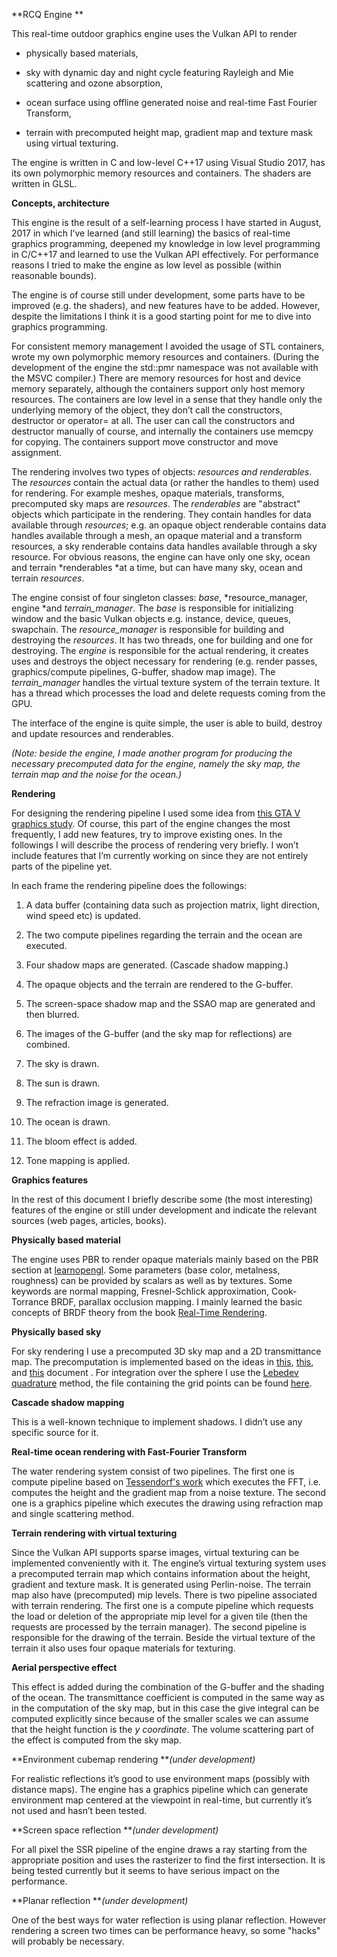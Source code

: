 **RCQ Engine **

This real-time outdoor graphics engine uses the Vulkan API to render 

* physically based materials,

* sky with dynamic day and night cycle featuring Rayleigh and Mie scattering and ozone absorption, 

* ocean surface using offline generated noise and real-time Fast Fourier Transform,

* terrain with precomputed height map, gradient map and texture mask using virtual texturing. 

The engine is written in C and low-level C++17 using Visual Studio 2017, has its own polymorphic memory resources and containers. The shaders are written in GLSL.

**Concepts, architecture**

This engine is the result of a self-learning process I have started in August, 2017 in which I’ve learned (and still learning) the basics of real-time graphics programming, deepened my knowledge in low level programming in C/C++17 and learned to use the Vulkan API effectively. For performance reasons I tried to make the engine as low level as possible (within reasonable bounds).

The engine is of course still under development, some parts have to be improved (e.g. the shaders), and new features have to be added. However, despite the limitations I think it is a good starting point for me to dive into graphics programming.

For consistent memory management I avoided the usage of STL containers, wrote my own polymorphic memory resources and containers. (During the development of the engine the std::pmr namespace was not available with the MSVC compiler.) There are memory resources for host and device memory separately, although the containers support only host memory resources. The containers are low level in a sense that they handle only the underlying memory of the object, they don’t call the constructors, destructor or operator= at all. The user can call the constructors and destructor manually of course, and internally the containers use memcpy for copying. The containers support move constructor and move assignment.

The rendering involves two types of objects: *resources *and* renderables*. The *resources* contain the actual data (or rather the handles to them) used for rendering. For example meshes, opaque materials, transforms, precomputed sky maps are *resources*. The *renderables* are "abstract" objects which participate in the rendering. They contain handles for data available through *resources*; e.g. an opaque object renderable contains data handles available through a mesh, an opaque material and a transform resources, a sky renderable contains data handles available through a sky resource. For obvious reasons, the engine can have only one sky, ocean and terrain *renderables *at a time, but can have many sky, ocean and terrain *resources*.

The engine consist of four singleton classes: *base*, *resource_manager, engine *and *terrain_manager*. The *base* is responsible for initializing window and the basic Vulkan objects e.g. instance, device, queues, swapchain. The *resource_manager* is responsible for building and destroying the *resources*. It has two threads, one for building and one for destroying. The *engine* is responsible for the actual rendering, it creates uses and destroys the object necessary for rendering (e.g. render passes, graphics/compute pipelines, G-buffer, shadow map image). The *terrain_manager* handles the virtual texture system of the terrain texture. It has a thread which processes the load and delete requests coming from the GPU.

The interface of the engine is quite simple, the user is able to build, destroy and update resources and renderables.

*(Note: beside the engine, I made another program for producing the necessary precomputed data for the engine, namely the sky map, the terrain map and the noise for the ocean.)*

**Rendering**

For designing the rendering pipeline I used some idea from [this GTA V graphics study](http://www.adriancourreges.com/blog/2015/11/02/gta-v-graphics-study/). Of course, this part of the engine changes the most frequently, I add new features, try to improve existing ones. In the followings I will describe the process of rendering very briefly. I won’t include features that I’m currently working on since they are not entirely parts of the pipeline yet.

In each frame the rendering pipeline does the followings:

1. A data buffer (containing data such as projection matrix, light direction, wind speed etc) is updated.

2. The two compute pipelines regarding the terrain and the ocean are executed.

3. Four shadow maps are generated. (Cascade shadow mapping.)

4. The opaque objects and the terrain are rendered to the G-buffer.

5. The screen-space shadow map and the SSAO map are generated and then blurred.

6. The images of the G-buffer (and the sky map for reflections) are combined.

7. The sky is drawn.

8. The sun is drawn.

9. The refraction image is generated.

10. The ocean is drawn.

11. The bloom effect is added.

12. Tone mapping is applied.

**Graphics features**

In the rest of this document I briefly describe some (the most interesting) features of the engine or still under development and indicate the relevant sources (web pages, articles, books). 

**Physically based material**

The engine uses PBR to render opaque materials mainly based on the PBR section at [learnopengl](https://learnopengl.com/). Some parameters (base color, metalness, roughness) can be provided by scalars as well as by textures. Some keywords are normal mapping, Fresnel-Schlick approximation, Cook-Torrance BRDF, parallax occlusion mapping. I mainly learned the basic concepts of BRDF theory from the book [Real-Time Rendering](http://www.realtimerendering.com/).

**Physically based sky**

For sky rendering I use a precomputed 3D sky map and a 2D transmittance map. The precomputation is implemented based on the ideas in [this](https://media.contentapi.ea.com/content/dam/eacom/frostbite/files/s2016-pbs-frostbite-sky-clouds-new.pdf), [this](http://old.cescg.org/CESCG-2009/papers/PragueCUNI-Elek-Oskar09.pdf), and [this](https://software.intel.com/sites/default/files/blog/473591/outdoor-light-scattering-update_1.pdf) document . For integration over the sphere I use the [Lebedev quadrature](https://en.wikipedia.org/wiki/Lebedev_quadrature) method, the file containing the grid points can be found [here](http://people.sc.fsu.edu/~jburkardt/datasets/sphere_lebedev_rule/sphere_lebedev_rule.html).

**Cascade shadow mapping**

This is a well-known technique to implement shadows. I didn’t use any specific source for it.

**Real-time ocean rendering with Fast-Fourier Transform**

The water rendering system consist of two pipelines. The first one is compute pipeline based on [Tessendorf's work](http://citeseerx.ist.psu.edu/viewdoc/download?doi=10.1.1.161.9102&rep=rep1&type=pdf) which executes the FFT, i.e. computes the height and the gradient map from a noise texture. The second one is a graphics pipeline which executes the drawing using refraction map and single scattering method.

**Terrain rendering with virtual texturing**

Since the Vulkan API supports sparse images, virtual texturing can be implemented conveniently with it. The engine’s virtual texturing system uses a precomputed terrain map which contains information about the height, gradient and texture mask. It is generated using Perlin-noise. The terrain map also have (precomputed) mip levels. There is two pipeline associated with terrain rendering. The first one is a compute pipeline which requests the load or deletion of the appropriate mip level for a given tile (then the requests are processed by the terrain manager). The second pipeline is responsible for the drawing of the terrain. Beside the virtual texture of the terrain it also uses four opaque materials for texturing.

**Aerial perspective effect**

This effect is added during the combination of the G-buffer and the shading of the ocean. The transmittance coefficient is computed in the same way as in the computation of the sky map, but in this case the give integral can be computed explicitly since because of the smaller scales we can assume that the height function is the *y coordinate*. The volume scattering part of the effect is computed from the sky map.

**Environment cubemap rendering ***(under development)*

For realistic reflections it’s good to use environment maps (possibly with distance maps). The engine has a graphics pipeline which can generate environment map centered at the viewpoint in real-time, but currently it’s not used and hasn’t been tested.

**Screen space reflection ***(under development)*

For all pixel the SSR pipeline of the engine draws a ray starting from the appropriate position and uses the rasterizer to find the first intersection. It is being tested currently but it seems to have serious impact on the performance.

**Planar reflection ***(under development)*

One of the best ways for water reflection is using planar reflection. However rendering a screen two times can be performance heavy, so some "hacks" will probably be necessary.

